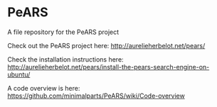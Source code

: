 # PeARS
A file repository for the PeARS project

Check out the PeARS project here: http://aurelieherbelot.net/pears/

Check the installation instructions here: http://aurelieherbelot.net/pears/install-the-pears-search-engine-on-ubuntu/

A code overview is here: https://github.com/minimalparts/PeARS/wiki/Code-overview

